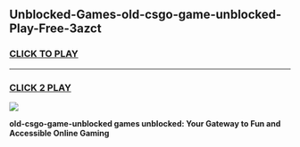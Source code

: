 
## Unblocked-Games-old-csgo-game-unblocked-Play-Free-3azct
<h3>
<a href="https://premium76.site?title=old-csgo-game-unblocked&ref=21A">CLICK TO PLAY</a></h3>
<hr>

<h3>
<a href="https://premium76.site?title=old-csgo-game-unblocked&ref=21A">CLICK 2 PLAY</a>
  
</h3>

<a href="https://premium76.site?title=old-csgo-game-unblocked&ref=21A"><img src="https://clearcache.store/games.png"></a>


**old-csgo-game-unblocked games unblocked: Your Gateway to Fun and Accessible Online Gaming**
